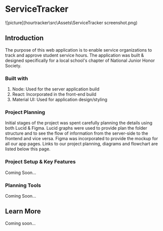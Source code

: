 # ServiceTracker
![picture](hourtracker\src\Assets\ServiceTracker screenshot.png) 

## Introduction

The purpose of this web application is to enable service organizations to track and approve student service hours. The application was built & designed specifically for a local school's chapter of National Junior Honor Society. 

### Built with

1. Node: Used for the server application build
2. React: Incorporated in the front-end build
3. Material UI: Used for application design/styling

### Project Planning

Initial stages of the project was spent carefully planning the details using both Lucid & Figma. Lucid graphs were used to provide plan the folder structure and to see the flow of information from the server-side to the frontend and vice versa. Figma was incorporated to provide the mockup for all our app pages. Links to our project planning, diagrams and flowchart are listed below this page.

### Project Setup & Key Features

Coming Soon... 

### Planning Tools

Coming Soon... 

## Learn More

Coming soon...
